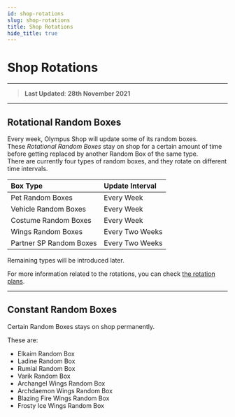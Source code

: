 ```yaml
---
id: shop-rotations
slug: shop-rotations
title: Shop Rotations
hide_title: true
---
```

# **Shop Rotations**
---
> **Last Updated**: **28th November 2021**
---

## **Rotational Random Boxes**

Every week, Olympus Shop will update some of its random boxes.  
These *Rotational Random Boxes* stay on shop for a certain amount of time before getting replaced by another Random Box of the same type.  
There are currently four types of random boxes, and they rotate on different time intervals.

| Box Type                | Update Interval |
|:----------------------- |:--------------- |
| Pet Random Boxes        | Every Week      |
| Vehicle Random Boxes    | Every Week      |
| Costume Random Boxes    | Every Week      |
| Wings Random Boxes      | Every Two Weeks |
| Partner SP Random Boxes | Every Two Weeks |

Remaining types will be introduced later.

For more information related to the rotations, you can check [the rotation plans](../shop).

---

## **Constant Random Boxes**

Certain Random Boxes stays on shop permanently.

These are:

- Elkaim Random Box
- Ladine Random Box
- Rumial Random Box
- Varik Random Box
- Archangel Wings Random Box
- Archdaemon Wings Random Box
- Blazing Fire Wings Random Box
- Frosty Ice Wings Random Box